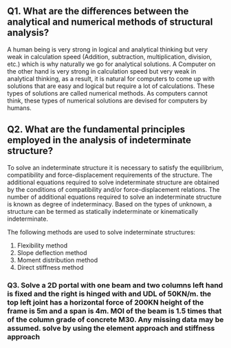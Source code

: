 ## Q1. What are the differences between the analytical and numerical methods of structural analysis?
A human being is very strong in logical and analytical thinking but very weak in calculation speed (Addition, subtraction, multiplication, division, etc.) which is why naturally we go for analytical solutions. A Computer on the other hand is very strong in calculation speed but very weak in analytical thinking, as a result, it is natural for computers to come up with solutions that are easy and logical but require a lot of calculations. These types of solutions are called numerical methods. As computers cannot think, these types of numerical solutions are devised for computers by humans.

## Q2. What are the fundamental principles employed in the analysis of indeterminate structure?

To solve an indeterminate structure it is necessary to satisfy the equilibrium, compatibility and force-displacement requirements of the structure. The additional equations required to solve indeterminate structure are obtained by the conditions of compatibility and/or force-displacement relations. The number of additional equations required to solve an indeterminate structure is known as degree of indeterminacy. Based on the types of unknown, a structure can be termed as statically indeterminate or kinematically indeterminate.

The following methods are used to solve indeterminate structures:

1. Flexibility method
2. Slope deflection method
3. Moment distribution method
4. Direct stiffness method

### Q3. Solve a 2D portal with one beam and two columns left hand is fixed and the right is hinged with and UDL of 50KN/m. the top left joint has a horizontal force of 200KN height of the frame is 5m and a span is 4m. MOI of the beam is 1.5 times that of the column grade of concrete M30. Any missing data may be assumed. solve by using the element approach and stiffness approach

